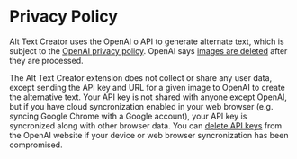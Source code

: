 # Privacy Policy

Alt Text Creator uses the OpenAI o API to generate alternate text, which is subject to the [OpenAI privacy policy](https://openai.com/policies/privacy-policy). OpenAI says [images are deleted](https://platform.openai.com/docs/guides/vision/can-i-delete-an-image-i-uploaded) after they are processed.

The Alt Text Creator extension does not collect or share any user data, except sending the API key and URL for a given image to OpenAI to create the alternative text. Your API key is not shared with anyone except OpenAI, but if you have cloud syncronization enabled in your web browser (e.g. syncing Google Chrome with a Google account), your API key is syncronized along with other browser data. You can [delete API keys](https://platform.openai.com/api-keys) from the OpenAI website if your device or web browser syncronization has been compromised.
